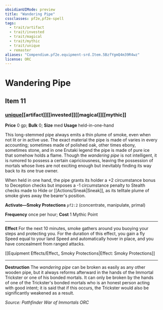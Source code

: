 ```yaml
---
obsidianUIMode: preview
title: "Wandering Pipe"
cssclasses: pf2e,pf2e-spell
tags:
  - trait/artifact
  - trait/invested
  - trait/magical
  - trait/mythic
  - trait/unique
  - remaster
aliases: "Compendium.pf2e.equipment-srd.Item.5BzfYgmQ4m39R4wz"
license: ORC
---
```

# Wandering Pipe
## Item 11
### [unique](unique "Unique Rarity Trait")[[artifact]][[invested]][[magical]][[mythic]]


**Price** 0 gp; 
**Bulk** 0; **Size** med
**Usage** held-in-one-hand

This long-stemmed pipe always emits a thin plume of smoke, even when not lit or in active use. The exact material the pipe is made of varies in every accounting; sometimes made of polished oak, other times ebony, sometimes stone, and in one Erutaki legend the pipe is made of pure ice that somehow holds a flame. Though the _wandering pipe_ is not intelligent, it is rumored to possess a certain capriciousness, leaving the possession of mortals whose lives are not exciting enough but inevitably finding its way back to its one true owner.

When held in one hand, the pipe grants its holder a +2 circumstance bonus to Deception checks but imposes a -1 circumstance penalty to Stealth checks made to Hide or [[Actions/Sneak|Sneak]], as its telltale plume of smoke gives away the bearer's position.

**Activate—Smoky Protections** `pf2:2` (concentrate, manipulate, primal)

**Frequency** once per hour; **Cost** 1 Mythic Point

* * *

**Effect** For the next 10 minutes, smoke gathers around you buoying your steps and protecting you. For the duration of this effect, you gain a fly Speed equal to your land Speed and automatically hover in place, and you have concealment from ranged attacks.

[[Equipment Effects/Effect_ Smoky Protections|Effect: Smoky Protections]]

* * *

**Destruction** The _wandering pipe_ can be broken as easily as any other wooden pipe, but it always reforms afterward in the hands of the Immortal Trickster or one of his bonded mortals. It can only be broken by the hands of one of the Trickster's bonded mortals who is an honest person acting with good intent; it is said that if this occurs, the Trickster would also be significantly weakened as a result.

*Source: Pathfinder War of Immortals*
*ORC*